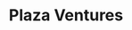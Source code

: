 ---
tags: project
index: 3
title: Plaza Ventures
client: Studio Function
services: Development
project_url: https://plaza.ventures/
background_color: '#29C526'
description: We don’t stick with the old. We try new things, set our own limits, have honest conversations, and create things that matter. We craft simple sites for complex problems and put a strong emphasis on quality and efficiency in every detail from design to development.
---